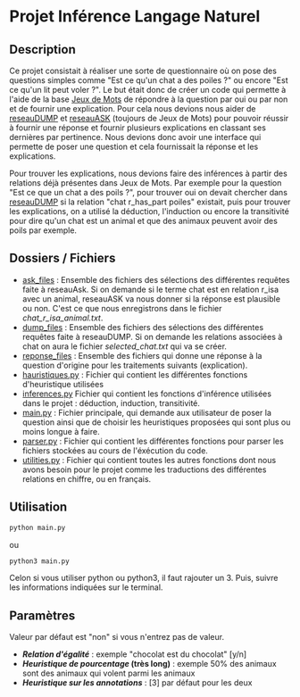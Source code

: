 # Projet Inférence Langage Naturel

## Description

Ce projet consistait à réaliser une sorte de questionnaire où on pose des questions simples comme "Est ce qu'un chat a des poiles ?" ou encore "Est ce qu'un lit peut voler ?". Le but était donc de créer un code qui permette à l'aide de la base [Jeux de Mots](https://www.jeuxdemots.org/jdm-accueil.php) de répondre à la question par oui ou par non et de fournir une explication. Pour cela nous devions nous aider de [reseauDUMP](https://www.jeuxdemots.org/rezo-dump.php) et [reseauASK](https://www.jeuxdemots.org/rezo-ask.php) (toujours de Jeux de Mots) pour pouvoir réussir à fournir une réponse et fournir plusieurs explications en classant ses dernières par pertinence. Nous devions donc avoir une interface qui permette de poser une question et cela fournissait la réponse et les explications.

Pour trouver les explications, nous devions faire des inférences à partir des relations déjà présentes dans Jeux de Mots. Par exemple pour la question "Est ce que un chat a des poils ?", pour trouver oui on devait chercher dans [reseauDUMP](https://www.jeuxdemots.org/rezo-dump.php) si la relation "chat r_has_part poiles" existait, puis pour trouver les explications, on a utilisé la déduction, l'induction ou encore la transitivité pour dire qu'un chat est un animal et que des animaux peuvent avoir des poils par exemple.

## Dossiers / Fichiers

- [ask_files](https://github.com/Gaby269/Projet_Inference_Langage_Naturel/tree/main/ask_files) : Ensemble des fichiers des sélections des différentes requêtes faite à reseauAsk. Si on demande si le terme chat est en relation r_isa avec un animal, reseauASK va nous donner si la réponse est plausible ou non. C'est ce que nous enregistrons dans le fichier *_chat_r_isa_animal.txt_*.
- [dump_files](https://github.com/Gaby269/Projet_Inference_Langage_Naturel/tree/main/dump_files) : Ensemble des fichiers des sélections des différentes requêtes faite à reseauDUMP. Si on demande les relations associées à chat on aura le fichier *_selected_chat.txt_* qui va se créer.
- [reponse_files](https://github.com/Gaby269/Projet_Inference_Langage_Naturel/tree/main/reponse_files) : Ensemble des fichiers qui donne une réponse à la question d'origine pour les traitements suivants (explication).
- [hauristiques.py](https://github.com/Gaby269/Projet_Inference_Langage_Naturel/blob/main/heuristiques.py) : Fichier qui contient les différentes fonctions d'heuristique utilisées
- [inferences.py](https://github.com/Gaby269/Projet_Inference_Langage_Naturel/blob/main/inferences.py)  Fichier qui contient les fonctions d'inférence utilisées dans le projet : déduction, induction, transitivité.
- [main.py](https://github.com/Gaby269/Projet_Inference_Langage_Naturel/blob/main/main.py) : Fichier principale, qui demande aux utilisateur de poser la question ainsi que de choisir les heuristiques proposées qui sont plus ou moins longue à faire.
- [parser.py](https://github.com/Gaby269/Projet_Inference_Langage_Naturel/blob/main/parser.py) : Fichier qui contient les différentes fonctions pour parser les fichiers stockées au cours de l'éxécution du code.
- [utilities.py](https://github.com/Gaby269/Projet_Inference_Langage_Naturel/blob/main/utilities.py) : Fichier qui contient toutes les autres fonctions dont nous avons besoin pour le projet comme les traductions des différentes relations en chiffre, ou en français.

## Utilisation

```bash
python main.py
```

ou

```bash
python3 main.py
```

Celon si vous utiliser python ou python3, il faut rajouter un 3. Puis, suivre les informations indiquées sur le terminal.

## Paramètres

Valeur par défaut est "non" si vous n'entrez pas de valeur.

- **_Relation d'égalité_** : exemple "chocolat est du chocolat" [y/n]
- **_Heuristique de pourcentage_ (très long)** : exemple 50% des animaux sont des animaux qui volent parmi les animaux
- **_Heuristique sur les annotations_** : [3] par défaut pour les deux
